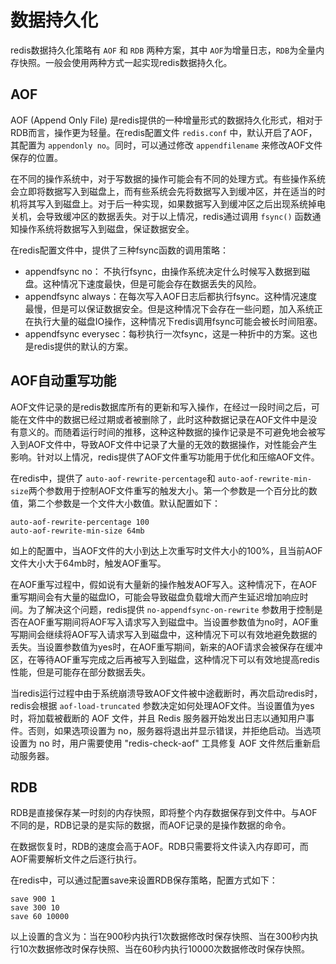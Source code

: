 

# 数据持久化

redis数据持久化策略有 `AOF` 和 `RDB` 两种方案，其中 `AOF`为增量日志，`RDB`为全量内存快照。一般会使用两种方式一起实现redis数据持久化。

## AOF

AOF (Append Only File) 是redis提供的一种增量形式的数据持久化形式，相对于RDB而言，操作更为轻量。在redis配置文件 `redis.conf` 中，默认开启了AOF，其配置为 `appendonly no`。同时，可以通过修改 `appendfilename` 来修改AOF文件保存的位置。

在不同的操作系统中，对于写数据的操作可能会有不同的处理方式。有些操作系统会立即将数据写入到磁盘上，而有些系统会先将数据写入到缓冲区，并在适当的时机将其写入到磁盘上。对于后一种实现，如果数据写入到缓冲区之后出现系统掉电关机，会导致缓冲区的数据丢失。对于以上情况，redis通过调用 `fsync()` 函数通知操作系统将数据写入到磁盘，保证数据安全。

在redis配置文件中，提供了三种fsync函数的调用策略：

- appendfsync no： 不执行fsync，由操作系统决定什么时候写入数据到磁盘。这种情况下速度最快，但是可能会存在数据丢失的风险。
- appendfsync always：在每次写入AOF日志后都执行fsync。这种情况速度最慢，但是可以保证数据安全。但是这种情况下会存在一些问题，加入系统正在执行大量的磁盘IO操作，这种情况下redis调用fsync可能会被长时间阻塞。
- appendfsync everysec：每秒执行一次fsync，这是一种折中的方案。这也是redis提供的默认的方案。

## AOF自动重写功能

AOF文件记录的是redis数据库所有的更新和写入操作，在经过一段时间之后，可能在文件中的数据已经过期或者被删除了，此时这种数据记录在AOF文件中是没有意义的。而随着运行时间的推移，这种这种数据的操作记录是不可避免地会被写入到AOF文件中，导致AOF文件中记录了大量的无效的数据操作，对性能会产生影响。针对以上情况，redis提供了AOF文件重写功能用于优化和压缩AOF文件。

在redis中，提供了 `auto-aof-rewrite-percentage`和 `auto-aof-rewrite-min-size`两个参数用于控制AOF文件重写的触发大小。第一个参数是一个百分比的数值，第二个参数是一个文件大小数值。默认配置如下：

```shell
auto-aof-rewrite-percentage 100
auto-aof-rewrite-min-size 64mb
```

如上的配置中，当AOF文件的大小到达上次重写时文件大小的100%，且当前AOF文件大小大于64mb时，触发AOF重写。

在AOF重写过程中，假如说有大量新的操作触发AOF写入。这种情况下，在AOF重写期间会有大量的磁盘IO，可能会导致磁盘负载增大而产生延迟增加响应时间。为了解决这个问题，redis提供 `no-appendfsync-on-rewrite` 参数用于控制是否在AOF重写期间将AOF写入请求写入到磁盘中。当设置参数值为no时，AOF重写期间会继续将AOF写入请求写入到磁盘中，这种情况下可以有效地避免数据的丢失。当设置参数值为yes时，在AOF重写期间，新来的AOF请求会被保存在缓冲区，在等待AOF重写完成之后再被写入到磁盘，这种情况下可以有效地提高redis性能，但是可能存在部分数据丢失。

当redis运行过程中由于系统崩溃导致AOF文件被中途截断时，再次启动redis时，redis会根据 `aof-load-truncated` 参数决定如何处理AOF文件。当设置值为yes时，将加载被截断的 AOF 文件，并且 Redis 服务器开始发出日志以通知用户事件。否则，如果选项设置为 no，服务器将退出并显示错误，并拒绝启动。当选项设置为 no 时，用户需要使用 "redis-check-aof" 工具修复 AOF 文件然后重新启动服务器。

## RDB

RDB是直接保存某一时刻的内存快照，即将整个内存数据保存到文件中。与AOF不同的是，RDB记录的是实际的数据，而AOF记录的是操作数据的命令。

在数据恢复时，RDB的速度会高于AOF。RDB只需要将文件读入内存即可，而AOF需要解析文件之后逐行执行。

在redis中，可以通过配置save来设置RDB保存策略，配置方式如下：

```
save 900 1
save 300 10
save 60 10000
```

以上设置的含义为：当在900秒内执行1次数据修改时保存快照、当在300秒内执行10次数据修改时保存快照、当在60秒内执行10000次数据修改时保存快照。